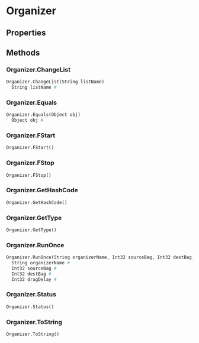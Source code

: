 # Organizer    

## Properties  
 
## Methods  
### Organizer.ChangeList
``` python
Organizer.ChangeList(String listName)
  String listName #
```
### Organizer.Equals
``` python
Organizer.Equals(Object obj)
  Object obj #
```
### Organizer.FStart
``` python
Organizer.FStart()

```
### Organizer.FStop
``` python
Organizer.FStop()

```
### Organizer.GetHashCode
``` python
Organizer.GetHashCode()

```
### Organizer.GetType
``` python
Organizer.GetType()

```
### Organizer.RunOnce
``` python
Organizer.RunOnce(String organizerName, Int32 sourceBag, Int32 destBag, Int32 dragDelay)
  String organizerName #
  Int32 sourceBag #
  Int32 destBag #
  Int32 dragDelay #
```
### Organizer.Status
``` python
Organizer.Status()

```
### Organizer.ToString
``` python
Organizer.ToString()

```